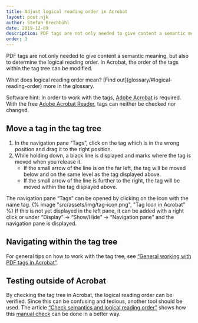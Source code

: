 ```yaml
---
title: Adjust logical reading order in Acrobat
layout: post.njk
author: Stefan Brechbühl
date: 2019-12-09
description: PDF tags are not only needed to give content a semantic meaning, but also to determine the logical reading order. In Acrobat, the order of the tags within the tag tree can be modified.
order: 3
---
```


PDF tags are not only needed to give content a semantic meaning, but also to determine the logical reading order. In Acrobat, the order of the tags within the tag tree can be modified.

<p class="note">
  What does <Link to="/glossary/#logical-reading-order">logical reading order</Link> mean? [Find
  out](glossary/#logical-reading-order) more in the glossary.
</p>

<p class="note">
  Software hint: In order to work with the tags, 
  <a href="https://acrobat.adobe.com/uk/en/acrobat.html">Adobe Acrobat</a> is required. With the
  free <a href="https://get.adobe.com/reader/">Adobe Acrobat Reader</a>, tags can neither be checked
  nor changed.
</p>

## Move a tag in the tag tree

1. In the navigation pane “Tags”, click on the tag which is in the wrong position and drag it to the right position.
2. While holding down, a black line is displayed and marks where the tag is moved when you release it.
   - If the small arrow of the line is on the far left, the tag will be moved below and on the same level as the tag displayed above.
   - If the small arrow of the line is further to the right, the tag will be moved within the tag displayed above.

<p class="note">
The navigation pane “Tags” can be opened by clicking on the icon with the name tag.
{% image "src/assets/img/tag-icon.png", "Tag Icon in Acrobat" %}
If this is not yet displayed in the left pane, it can be added with a right click or under “Display” → “Show/Hide” → “Navigation pane” and the navigation pane is displayed.

</p>

## Navigating within the tag tree

For general tips on how to work with the tag tree, see [“General working with PDF tags in Acrobat”](/basics/acrobat/general-working-with-pdf-tags-in-acrobat/).

## Testing outside of Acrobat

By checking the tag tree in Acrobat, the logical reading order can be verified. Since this can be confusing and tedious, another tool should be used. The article [“Check semantics and logical reading order”](/basics/general/check-semantics-and-logical-reading-order/) shows how this [manual check](/glossary/#manual-testing) can be done in a better way.
